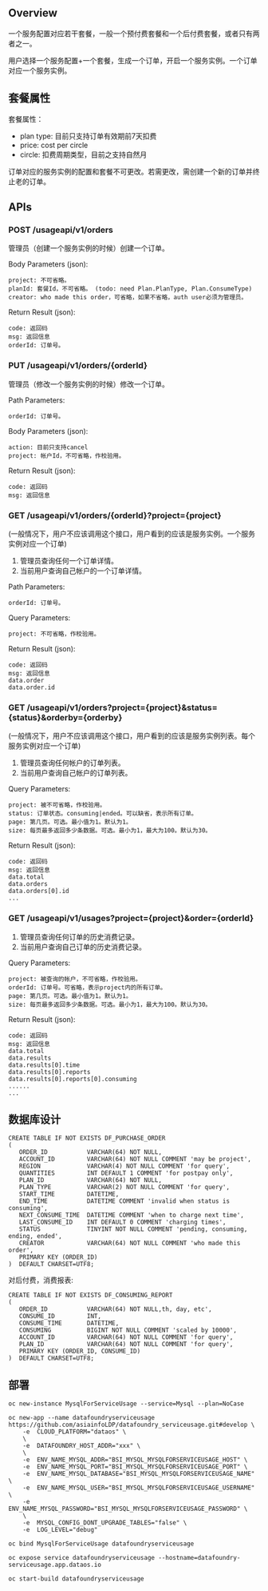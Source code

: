 
## Overview

一个服务配置对应若干套餐，一般一个预付费套餐和一个后付费套餐，或者只有两者之一。

用户选择一个服务配置+一个套餐，生成一个订单，开启一个服务实例。一个订单对应一个服务实例。

## 套餐属性

套餐属性：
* plan type: 目前只支持订单有效期前7天扣费
* price: cost per circle
* circle: 扣费周期类型，目前之支持自然月

订单对应的服务实例的配置和套餐不可更改。若需更改，需创建一个新的订单并终止老的订单。

## APIs

### POST /usageapi/v1/orders

管理员（创建一个服务实例的时候）创建一个订单。

Body Parameters (json):
```
project: 不可省略。
planId: 套餐Id，不可省略。 (todo: need Plan.PlanType, Plan.ConsumeType)
creator: who made this order，可省略，如果不省略，auth user必须为管理员。
```

Return Result (json):
```
code: 返回码
msg: 返回信息
orderId: 订单号。
```

### PUT /usageapi/v1/orders/{orderId}

管理员（修改一个服务实例的时候）修改一个订单。

Path Parameters:
```
orderId: 订单号。
```

Body Parameters (json):
```
action: 目前只支持cancel
project: 帐户Id，不可省略，作校验用。
```

Return Result (json):
```
code: 返回码
msg: 返回信息
```

### GET /usageapi/v1/orders/{orderId}?project={project}

(一般情况下，用户不应该调用这个接口，用户看到的应该是服务实例。一个服务实例对应一个订单)

1. 管理员查询任何一个订单详情。
1. 当前用户查询自己帐户的一个订单详情。

Path Parameters:
```
orderId: 订单号。
```

Query Parameters:
```
project: 不可省略，作校验用。
```

Return Result (json):
```
code: 返回码
msg: 返回信息
data.order
data.order.id
```

### GET /usageapi/v1/orders?project={project}&status={status}&orderby={orderby}

(一般情况下，用户不应该调用这个接口，用户看到的应该是服务实例列表。每个服务实例对应一个订单)

1. 管理员查询任何帐户的订单列表。
1. 当前用户查询自己帐户的订单列表。

Query Parameters:
```
project: 被不可省略，作校验用。
status: 订单状态。consuming|ended。可以缺省，表示所有订单。
page: 第几页。可选。最小值为1。默认为1。
size: 每页最多返回多少条数据。可选。最小为1，最大为100。默认为30。
```

Return Result (json):
```
code: 返回码
msg: 返回信息
data.total
data.orders
data.orders[0].id
...

```

### GET /usageapi/v1/usages?project={project}&order={orderId}

1. 管理员查询任何订单的历史消费记录。
1. 当前用户查询自己订单的历史消费记录。

Query Parameters:
```
project: 被查询的帐户，不可省略，作校验用。
orderId: 订单号。可省略，表示project内的所有订单。
page: 第几页。可选。最小值为1。默认为1。
size: 每页最多返回多少条数据。可选。最小为1，最大为100。默认为30。
```

Return Result (json):
```
code: 返回码
msg: 返回信息
data.total
data.results
data.results[0].time
data.results[0].reports
data.results[0].reports[0].consuming
......
...
```

## 数据库设计

```
CREATE TABLE IF NOT EXISTS DF_PURCHASE_ORDER
(
   ORDER_ID           VARCHAR(64) NOT NULL,
   ACCOUNT_ID         VARCHAR(64) NOT NULL COMMENT 'may be project',
   REGION             VARCHAR(4) NOT NULL COMMENT 'for query',
   QUANTITIES         INT DEFAULT 1 COMMENT 'for postpay only',
   PLAN_ID            VARCHAR(64) NOT NULL,
   PLAN_TYPE          VARCHAR(2) NOT NULL COMMENT 'for query',
   START_TIME         DATETIME,
   END_TIME           DATETIME COMMENT 'invalid when status is consuming',
   NEXT_CONSUME_TIME  DATETIME COMMENT 'when to charge next time',
   LAST_CONSUME_ID    INT DEFAULT 0 COMMENT 'charging times',
   STATUS             TINYINT NOT NULL COMMENT 'pending, consuming, ending, ended',
   CREATOR            VARCHAR(64) NOT NULL COMMENT 'who made this order',
   PRIMARY KEY (ORDER_ID)
)  DEFAULT CHARSET=UTF8;
```

对后付费，消费报表:
```
CREATE TABLE IF NOT EXISTS DF_CONSUMING_REPORT
(
   ORDER_ID           VARCHAR(64) NOT NULL,th, day, etc',
   CONSUME_ID         INT,
   CONSUME_TIME       DATETIME,
   CONSUMING          BIGINT NOT NULL COMMENT 'scaled by 10000',
   ACCOUNT_ID         VARCHAR(64) NOT NULL COMMENT 'for query',
   PLAN_ID            VARCHAR(64) NOT NULL COMMENT 'for query',
   PRIMARY KEY (ORDER_ID, CONSUME_ID)
)  DEFAULT CHARSET=UTF8;
```

## 部署

```
oc new-instance MysqlForServiceUsage --service=Mysql --plan=NoCase

oc new-app --name datafoundryserviceusage https://github.com/asiainfoLDP/datafoundry_serviceusage.git#develop \
    -e  CLOUD_PLATFORM="dataos" \
    \
    -e  DATAFOUNDRY_HOST_ADDR="xxx" \
    \
    -e  ENV_NAME_MYSQL_ADDR="BSI_MYSQL_MYSQLFORSERVICEUSAGE_HOST" \
    -e  ENV_NAME_MYSQL_PORT="BSI_MYSQL_MYSQLFORSERVICEUSAGE_PORT" \
    -e  ENV_NAME_MYSQL_DATABASE="BSI_MYSQL_MYSQLFORSERVICEUSAGE_NAME" \
    -e  ENV_NAME_MYSQL_USER="BSI_MYSQL_MYSQLFORSERVICEUSAGE_USERNAME" \
    -e  ENV_NAME_MYSQL_PASSWORD="BSI_MYSQL_MYSQLFORSERVICEUSAGE_PASSWORD" \
    \
    -e  MYSQL_CONFIG_DONT_UPGRADE_TABLES="false" \
    -e  LOG_LEVEL="debug"

oc bind MysqlForServiceUsage datafoundryserviceusage

oc expose service datafoundryserviceusage --hostname=datafoundry-serviceusage.app.dataos.io

oc start-build datafoundryserviceusage

```
